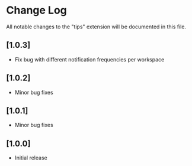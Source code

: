 # Change Log
All notable changes to the "tips" extension will be documented in this file.

## [1.0.3]
- Fix bug with different notification frequencies per workspace

## [1.0.2]
- Minor bug fixes

## [1.0.1]
- Minor bug fixes

## [1.0.0]
- Initial release
